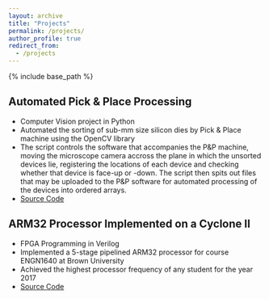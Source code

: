 ```yaml
---
layout: archive
title: "Projects"
permalink: /projects/
author_profile: true
redirect_from:
  - /projects
---
```


{% include base_path %}

Automated Pick & Place Processing
------
* Computer Vision project in Python
* Automated the sorting of sub-mm size silicon dies by Pick & Place machine using the OpenCV library
* The script controls the software that accompanies the P&P machine, moving the microscope camera accross the plane in which the unsorted devices lie, registering the locations of each device and checking whether that device is face-up or -down. The script then spits out files that may be uploaded to the P&P software for automated processing of the devices into ordered arrays.
* [Source Code](https://github.com/ssigurdsson/Pick-Place-Automation)

ARM32 Processor Implemented on a Cyclone II
------
* FPGA Programming in Verilog
* Implemented a 5-stage pipelined ARM32 processor for course ENGN1640 at Brown University
* Achieved the highest processor frequency of any student for the year 2017
* [Source Code](https://github.com/ssigurdsson/ARM32-in-Verilog)
